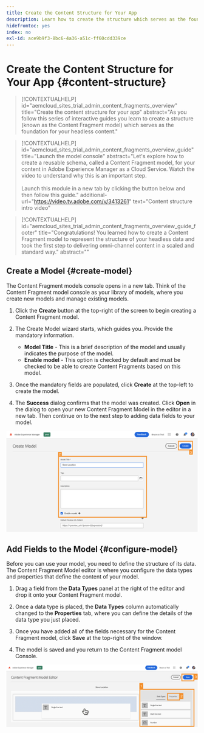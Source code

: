 ```yaml
---
title: Create the Content Structure for Your App
description: Learn how to create the structure which serves as the foundation for all of your headless content using AEM's Content Fragment models.
hidefromtoc: yes
index: no
exl-id: ace9b9f3-8bc6-4a36-a51c-ff60cdd339ce
---
```


# Create the Content Structure for Your App {#content-structure}

>[!CONTEXTUALHELP]
>id="aemcloud_sites_trial_admin_content_fragments_overview"
>title="Create the content structure for your app"
>abstract="As you follow this series of interactive guides you learn to create a structure (known as the Content Fragment model) which serves as the foundation for your headless content."

>[!CONTEXTUALHELP]
>id="aemcloud_sites_trial_admin_content_fragments_overview_guide"
>title="Launch the model console"
>abstract="Let's explore how to create a reusable schema, called a Content Fragment model, for your content in Adobe Experience Manager as a Cloud Service. Watch the video to understand why this is an important step. <br><br>Launch this module in a new tab by clicking the button below and then follow this guide."
>additional-url="https://video.tv.adobe.com/v/3413261" text="Content structure intro video"

>[!CONTEXTUALHELP]
>id="aemcloud_sites_trial_admin_content_fragments_overview_guide_footer"
>title="Congratulations! You learned how to create a Content Fragment model to represent the structure of your headless data and took the first step to delivering omni-channel content in a scaled and standard way."
>abstract=""

## Create a Model {#create-model}

The Content Fragment models console opens in a new tab. Think of the Content Fragment model console as your library of models, where you create new models and manage existing models.

1. Click the **Create** button at the top-right of the screen to begin creating a Content Fragment model.

1. The Create Model wizard starts, which guides you. Provide the mandatory information.

   * **Model Title** - This is a brief description of the model and usually indicates the purpose of the model.
   * **Enable model** - This option is checked by default and must be checked to be able to create Content Fragments based on this model.

1. Once the mandatory fields are populated, click **Create** at the top-left to create the model. 

1. The **Success** dialog confirms that the model was created. Click **Open** in the dialog to open your new Content Fragment Model in the editor in a new tab. Then continue on to the next step to adding data fields to your model.

![Steps two and three of creating a Content Fragment model](assets/do-not-localize/create-model-2-3.png)

## Add Fields to the Model {#configure-model}

Before you can use your model, you need to define the structure of its data. The Content Fragment Model editor is where you configure the data types and properties that define the content of your model.

1. Drag a field from the **Data Types** panel at the right of the editor and drop it onto your Content Fragment model. 

1. Once a data type is placed, the **Data Types** column automatically changed to the **Properties** tab, where you can define the details of the data type you just placed.

1. Once you have added all of the fields necessary for the Content Fragment model, click **Save** at the top-right of the window.

1. The model is saved and you return to the Content Fragment model Console.

![Steps one, two, and three of adding fields to the model](assets/do-not-localize/define-model-fields-1-2-3.png)
